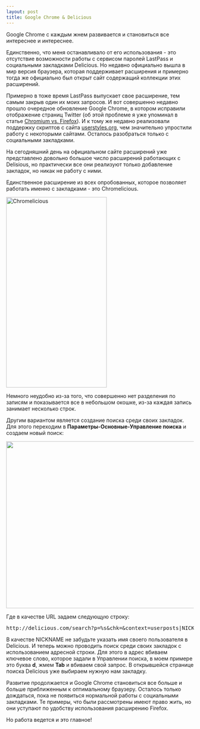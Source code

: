 ```yaml
--- 
layout: post
title: Google Chrome & Delicious
---
```

Google Chrome с каждым жнем развивается и становиться все интереснее и интереснее.

Единственно, что меня останавливало от его использования - это отсутствие возможности работы с сервисом паролей LastPass и социальными закладками Delicious. Но недавно официально вышла в мир версия браузера, которая поддерживает расширения и примерно тогда же официально был открыт сайт содержащий коллекции этих расширений.

Примерно в тоже время LastPass выпускает свое расширение, тем самым закрыв один их моих запросов. И вот совершенно недавно прошло очередное обновление Google Chrome, в котором исправили отображение страниц Twitter (об этой проблеме я уже упоминал в статье <a href="http://www.juev.ru/2009/12/26/chromium-vs-firefox/">Chromium vs. Firefox</a>). И к тому же недавно реализовали поддержку скриптов с сайта <a href="http://userstyles.org/">userstyles.org</a>, чем значительно упростили работу с некоторыми сайтами. Осталось разобраться только с социальными закладками.

<!--more-->

На сегодняшний день на официальном сайте расширений уже представлено довольно большое число расширений работающих с Delisious, но практически все они реализуют только добавление закладок, но никак не работу с ними.

Единственное расширение из всех опробованных, которое позволяет работать именно с закладками - это Chromelicious.

<img class="aligncenter size-full wp-image-898" title="Chromelicious" src="http://static.juev.ru/2010/02/delicious.png" alt="Chromelicious" width="270" height="510" />

Немного неудобно из-за того, что совершенно нет разделения по записям и показывается все в небольшом окошке, из-за каждая запись занимает несколько строк.

Другим вариантом является создание поиска среди своих закладок. Для этого переходим в <strong>Параметры-Основные-Управление поиска</strong> и создаем новый поиск:

<img class="aligncenter size-full wp-image-899" title="poisk" src="http://static.juev.ru/2010/02/poisk.png" alt="" width="581" height="447" />

Где в качестве URL задаем следующую строку:
<pre>http://delicious.com/search?p=%s&amp;chk=&amp;context=userposts|NICKNAME|&amp;fr=del_icio_us&amp;lc=1</pre>
В качестве NICKNAME не забудьте указать имя своего пользователя в Delicious. И теперь можно проводить поиск среди своих закладок с использованием адресной строки. Для этого в адрес вбиваем ключевое слово, которое задали в Управлении поиска, в моем примере это буква <strong>d</strong>, жмем <strong>Tab</strong> и вбиваем свой запрос. В открывшейся странице поиска Delicious уже выбираем нужную нам закладку.

Развитие продолжается и Google Chrome становиться все больше и больше приближенным к оптимальному браузеру. Осталось только дождаться, пока не появиться нормальной работы с социальными закладками. Те примеры, что были рассмотрены имеют право жить, но они уступают по удобству использования расширению Firefox.

Но работа ведется и это главное!
